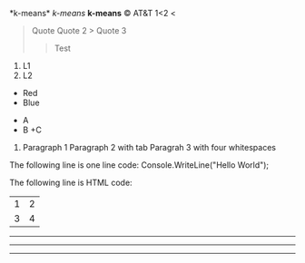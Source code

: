 \*k-means\*
*k-means*
**k-means**
&copy;
AT&T
1<2
\<
> Quote
  > Quote 2
    > Quote 3
>> Test
1. L1
2. L2

* Red
* Blue

+ A
+ B
+C

1. Paragraph 1
	Paragraph 2 with tab
    Paragrah 3 with four whitespaces

The following line is one line code:
	Console.WriteLine("Hello World");

The following line is HTML code:
	<table>
	<tr><td>1</td><td>2</td></tr>
	<tr><td>3</td><td>4</td></tr>
	</table>

***
- - -
---
